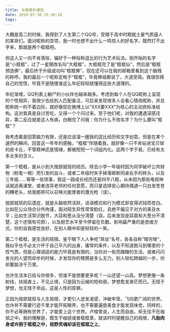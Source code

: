 ```yaml
---
title: 与框框外通信
date: 2019-07-30 15:30:18
tags:
---
```


大概是高二的时候，我得到了人生第二个QQ号，受赠于高中时期就土豪气质逼人的某哥们。面对昵称的空项，我一时也想不出什么一鸣惊人的好名字，既然打不出字来，那就是两个框框吧。

但这人又一向不肯落俗，偏好于一种俗称逗比的行为艺术玩法。刚开始的名字是“小框框”，过了一星期改名叫“大框框”，大框框完了是“框框仙”，然后是“框框预选佛”，最后终于升级成功叫“框框佛”，现在还可以在我的邮箱里看到这个脑残的称呼。我的最后一个昵称定格于“框框”，毕竟佛祖都说了，大道至简。我很崇拜自己的觉悟，毕竟不是随便谁这么年纪轻轻就懂得这些大道理的。

年纪渐增，QQ列表上躺尸的小伙伴也越来越多。考虑到每个人在QQ昵称上呈现的个性相异，我很少去给别人匹配备注，可后来发现很多人会看心情改昵称，并且昵称统一的不着边际，就好像现在微博上以“XXX要XXX”为核心的主动宾标准结构。这对我真是自讨苦吃，又得一个个问过来。至于他们呢，对我的遭遇深感诧异，第二反应就是这人有病，白眼完了问我：你为什么不改名字？为什么要叫“框框”？

我考虑着是回答脑力有限，还是应该溜一圈我的逗比经历和文字创意。但是在某个遽然的瞬间，回首这一年年的感触，“框框”伴随着我，就好像一只不肯钻进宝贝球的皮卡丘，不管精神还是情绪，都被短短一个词组内化。这两个字于我，已经有太多太多的含义。

第一个框框，是从小到大按部就班的经历。除去小学一年级时因为同学破坏公共财物（粉笔一根）而引发的血斗，或者二年级时失手掉落砸断同桌右手的砖头，以及三年级……等等一些琐事，我这一路成长经历还是四平八稳，从未因为那些电视神话就逃离课堂，或者违背老师的任何意愿，而只是选择安心期待偶遇一只白发苍苍的糟老头，给我那把可以召唤光能使者的激光枪（误）。

按部就班的后遗症，就是头脑依然活跃，话语模式和行为模式却变得迟钝而苍白。比如在公众场合分外拘谨，面对陌生异性常常脸红，且绝不偏见于对方的美丑水平；比如生活常识脱节，大蒜和葱从没分清楚（误，后来发现是蒜苗和大葱分不清楚，这个还情有可原），以及厨艺水平至今停留在负数。影响最严重的是思维方式，你的自我感觉良好，在别人眼中却是轻轻的一笑。

第二个框框，是生活的局限。鉴于眼下人人争抢“屌丝”名号，各各自称“矮穷矬”，我似乎也不必太介怀于自己平凡的出身，庸常的条件，以及不知道跑马到哪里的个性气质。但是心理调适的能力毕竟是有限的，当你对一些亮蹭蹭的生活，或者闪闪发光的人望而却步的时候，才发现你的臂膀是多么无力，别人轻松跨越的一步，你却要跋涉千万里。

也许生活本已给与你很多，但谁不是想要更多呢？一山还望一山高。梦想更像一条射线，扶摇直上，不见止境，只是因为云梯的短和弱，梦想愈发渺茫而已。无怪于梦想，也无怪于命运，这是人性的原罪。

正因为按部就班与人生局限，才更引人迸发渴望，冲破牢笼，飞向更广阔的世界。也许并不需要行迹千里才能开拓眼界，也不需要遍尝美食才能发现味觉，同样的，你不必等拥有世界了，才能爱上这个世界。卢梭曾说，人生而自由，却无往不在枷锁之中。我的理解是，既生于枷锁或者框框里，就该时时提醒自己的局限，**凡胎肉身或许困于框框之中，视野灵魂却该在框框之上**。